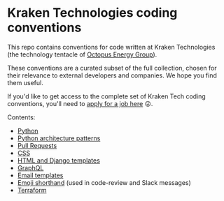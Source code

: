 # Kraken Technologies coding conventions

This repo contains conventions for code written at Kraken Technologies (the
technology tentacle of [Octopus Energy Group][group]).

These conventions are a curated subset of the full collection, chosen for their
relevance to external developers and companies. We hope you find them useful.

If you'd like to get access to
the complete set of Kraken Tech coding conventions, you'll need to [apply for a job
here][jobs] 😜.

[group]: https://octopusenergy.group/
[jobs]: https://jobs.lever.co/octoenergy?department=Kraken%20Technologies%20%F0%9F%93%88

Contents:

- [Python](conventions/python.md)
- [Python architecture patterns](conventions/patterns.md)
- [Pull Requests](conventions/pull-requests.md)
- [CSS](conventions/css.md)
- [HTML and Django templates](conventions/html.md)
- [GraphQL](conventions/graphql.md)
- [Email templates](conventions/emails.md)
- [Emoji shorthand](conventions/shorthand.md) (used in code-review and Slack messages)
- [Terraform](conventions/terraform.md)
